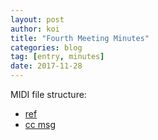 ```yaml
---
layout: post
author: koi
title: "Fourth Meeting Minutes"
categories: blog
tag: [entry, minutes]
date: 2017-11-28
---
```


MIDI file structure:

* [ref](https://www.csie.ntu.edu.tw/~r92092/ref/midi/)
* [cc msg](https://www.midi.org/specifications/item/table-3-control-change-messages-data-bytes-2)